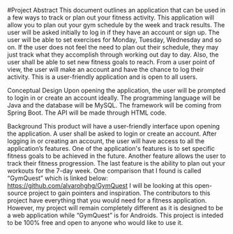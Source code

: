 #Project Abstract
This document outlines an application that can be used in a few ways to track or plan out your
fitness activity. This application will allow you to plan out your gym schedule by the week and
track results. The user will be asked initially to log in if they have an account or sign up. The
user will be able to set exercises for Monday, Tuesday, Wednesday and so on. If the user does
not feel the need to plan out their schedule, they may just track what they accomplish through
working out day to day. Also, the user shall be able to set new fitness goals to reach. From a user
point of view, the user will make an account and have the chance to log their activity. This is a
user-friendly application and is open to all users.

Conceptual Design
Upon opening the application, the user will be prompted to login in or create an account ideally.
The programming language will be Java and the database will be MySQL. The framework will
be coming from Spring Boot. The API will be made through HTML code. 

Background
This product will have a user-friendly interface upon opening the application. A user shall be
asked to login or create an account. After logging in or creating an account, the user will have
access to all the application’s features. One of the application's features is to set specific fitness
goals to be achieved in the future. Another feature allows the user to track their fitness
progression. The last feature is the ability to plan out your workouts for the 7-day week. One
comparison that I found is called “GymQuest” which is linked below:
https://github.com/alvarohghg/GymQuest
I will be looking at this open-source project to gain pointers and inspiration. The contributors to
this project have everything that you would need for a fitness application. However, my project
will remain completely different as it is designed to be a web application while “GymQuest” is
for Androids. This project is inteded to be 100% free and open to anyone who would like to use it.


